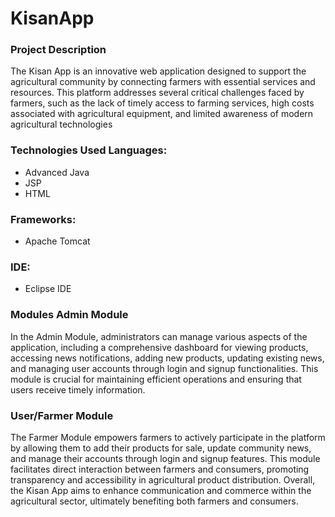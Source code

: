 # KisanApp

### Project Description 
The Kisan App is an innovative web application designed to support the agricultural community by connecting farmers with essential services and resources. This platform addresses several critical challenges faced by farmers, such as the lack of timely access to farming services, high costs associated with agricultural equipment, and limited awareness of modern agricultural technologies

### Technologies Used Languages: 
* Advanced Java
* JSP
* HTML 
### Frameworks: 
* Apache Tomcat 
### IDE: 
* Eclipse IDE

### Modules Admin Module 

In the Admin Module, administrators can manage various aspects of the application, including a comprehensive dashboard for viewing products, accessing news notifications, adding new products, updating existing news, and managing user accounts through login and signup functionalities. This module is crucial for maintaining efficient operations and ensuring that users receive timely information.
### User/Farmer Module
The Farmer Module empowers farmers to actively participate in the platform by allowing them to add their products for sale, update community news, and manage their accounts through login and signup features. This module facilitates direct interaction between farmers and consumers, promoting transparency and accessibility in agricultural product distribution. Overall, the Kisan App aims to enhance communication and commerce within the agricultural sector, ultimately benefiting both farmers and consumers.
